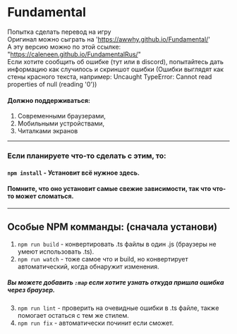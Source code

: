 # Fundamental
Попытка сделать перевод на игру\
Оригинал можно сыграть на 'https://awwhy.github.io/Fundamental/' \
А эту версию можно по этой ссылке: "https://caleneen.github.io/FundamentalRus/" \
Если хотите сообщить об ошибке (тут или в discord), попытайтесь дать информацию как случилось и скриншот ошибки (Ошибки выглядят как стены красного текста, например: Uncaught TypeError: Cannot read properties of null (reading '0'))

#### Должно поддерживаться:
1. Современными браузерами,
2. Мобильными устройствами,
3. Читалками экранов

---
### Если планируете что-то сделать с этим, то:
#### `npm install` - Установит всё нужное здесь.
#### Помните, что оно установит самые свежие зависимости, так что что-то может сломаться.
---

## Особые NPM комманды: (сначала установи)
1. `npm run build` - конвертировать .ts файлы в один .js (браузеры не умеют использовать .ts).
2. `npm run watch` - тоже самое что и build, но конвертирует автоматический, когда обнаружит изменения.
##### Вы можете добавить `:map` если хотите узнать откуда пришла ошибка через браузер.
3. `npm run lint` - проверить на очевидные ошибки в .ts файле, также помогает остаться с тем же стилем.
4. `npm run fix` - автоматически починит если сможет.
